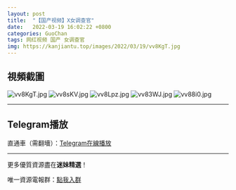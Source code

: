 ```yaml
---
layout: post
title:  "【国产视频】X女调查官"
date:   2022-03-19 16:02:22 +0800
categories: GuoChan
tags: 网红视频 国产 女调查官
img: https://kanjiantu.top/images/2022/03/19/vv8KgT.jpg
---
```



## 視頻截圖

![vv8KgT.jpg](https://kanjiantu.top/images/2022/03/19/vv8KgT.jpg)
![vv8sKV.jpg](https://kanjiantu.top/images/2022/03/19/vv8sKV.jpg)
![vv8Lpz.jpg](https://kanjiantu.top/images/2022/03/19/vv8Lpz.jpg)
![vv83WJ.jpg](https://kanjiantu.top/images/2022/03/19/vv83WJ.jpg)
![vv88i0.jpg](https://kanjiantu.top/images/2022/03/19/vv88i0.jpg)

* * *
## Telegram播放

直通車（需翻墻）：[Telegram在線播放](https://t.me/mimeijingxuan/238)

* * *
更多優質資源盡在**迷妹精選**！

唯一資源電報群：[點我入群](https://t.me/mimeijingxuan)


